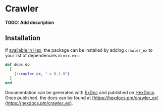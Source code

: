 # Crawler

**TODO: Add description**

## Installation

If [available in Hex](https://hex.pm/docs/publish), the package can be installed
by adding `crawler_ex` to your list of dependencies in `mix.exs`:

```elixir
def deps do
  [
    {:crawler_ex, "~> 0.1.0"}
  ]
end
```

Documentation can be generated with [ExDoc](https://github.com/elixir-lang/ex_doc)
and published on [HexDocs](https://hexdocs.pm). Once published, the docs can
be found at [https://hexdocs.pm/crawler_ex](https://hexdocs.pm/crawler_ex).


